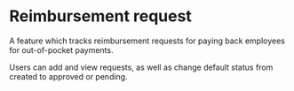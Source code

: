 # Reimbursement request

A feature which tracks reimbursement requests for paying back employees for out-of-pocket payments.

Users can add and view requests, as well as change default status from created to approved or pending.